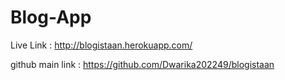 # Blog-App

Live Link : http://blogistaan.herokuapp.com/

github main link : https://github.com/Dwarika202249/blogistaan

